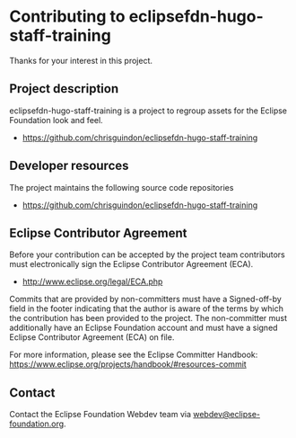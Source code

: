 # Contributing to eclipsefdn-hugo-staff-training

Thanks for your interest in this project.

## Project description

eclipsefdn-hugo-staff-training is a project to regroup assets for the Eclipse Foundation look and feel. 

* https://github.com/chrisguindon/eclipsefdn-hugo-staff-training

## Developer resources

The project maintains the following source code repositories

* https://github.com/chrisguindon/eclipsefdn-hugo-staff-training

## Eclipse Contributor Agreement

Before your contribution can be accepted by the project team contributors must
electronically sign the Eclipse Contributor Agreement (ECA).

* http://www.eclipse.org/legal/ECA.php

Commits that are provided by non-committers must have a Signed-off-by field in
the footer indicating that the author is aware of the terms by which the
contribution has been provided to the project. The non-committer must
additionally have an Eclipse Foundation account and must have a signed Eclipse
Contributor Agreement (ECA) on file.

For more information, please see the Eclipse Committer Handbook:
https://www.eclipse.org/projects/handbook/#resources-commit

## Contact

Contact the Eclipse Foundation Webdev team via webdev@eclipse-foundation.org.
